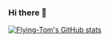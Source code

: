 ### Hi there 👋

<!--
**Flying-Tom/Flying-Tom** is a ✨ _special_ ✨ repository because its `README.md` (this file) appears on your GitHub profile.

Here are some ideas to get you started:

- 🔭 I’m currently working on ...
- 🌱 I’m currently learning ...
- 👯 I’m looking to collaborate on ...
- 🤔 I’m looking for help with ...
- 💬 Ask me about ...
- 📫 How to reach me: ...
- 😄 Pronouns: ...
- ⚡ Fun fact: ...
-->

[![Flying-Tom's GitHub stats](https://github-readme-stats.vercel.app/api?username=Flying-Tom&count_private=true)](https://github.com/anuraghazra/github-readme-stats)


